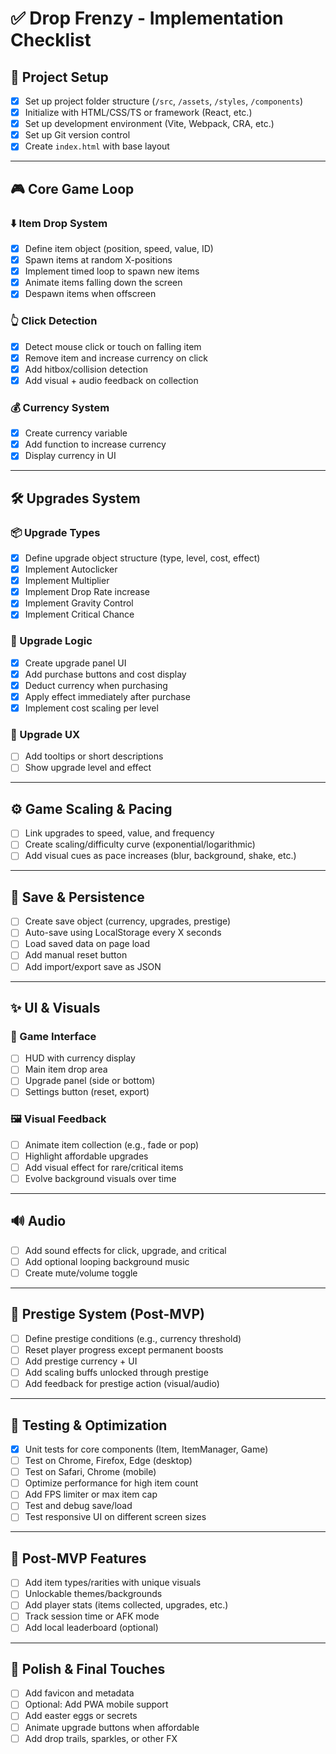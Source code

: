 # ✅ Drop Frenzy - Implementation Checklist

## 🎯 Project Setup
- [x] Set up project folder structure (`/src`, `/assets`, `/styles`, `/components`)
- [x] Initialize with HTML/CSS/TS or framework (React, etc.)
- [x] Set up development environment (Vite, Webpack, CRA, etc.)
- [x] Set up Git version control
- [x] Create `index.html` with base layout

---

## 🎮 Core Game Loop

### ⬇️ Item Drop System
- [x] Define item object (position, speed, value, ID)
- [x] Spawn items at random X-positions
- [x] Implement timed loop to spawn new items
- [x] Animate items falling down the screen
- [x] Despawn items when offscreen

### 👆 Click Detection
- [x] Detect mouse click or touch on falling item
- [x] Remove item and increase currency on click
- [x] Add hitbox/collision detection
- [x] Add visual + audio feedback on collection

### 💰 Currency System
- [x] Create currency variable
- [x] Add function to increase currency
- [x] Display currency in UI

---

## 🛠️ Upgrades System

### 📦 Upgrade Types
- [x] Define upgrade object structure (type, level, cost, effect)
- [x] Implement Autoclicker
- [x] Implement Multiplier
- [x] Implement Drop Rate increase
- [x] Implement Gravity Control
- [x] Implement Critical Chance

### 🧩 Upgrade Logic
- [x] Create upgrade panel UI
- [x] Add purchase buttons and cost display
- [x] Deduct currency when purchasing
- [x] Apply effect immediately after purchase
- [x] Implement cost scaling per level

### 🎨 Upgrade UX
- [ ] Add tooltips or short descriptions
- [ ] Show upgrade level and effect

---

## ⚙️ Game Scaling & Pacing
- [ ] Link upgrades to speed, value, and frequency
- [ ] Create scaling/difficulty curve (exponential/logarithmic)
- [ ] Add visual cues as pace increases (blur, background, shake, etc.)

---

## 💾 Save & Persistence
- [ ] Create save object (currency, upgrades, prestige)
- [ ] Auto-save using LocalStorage every X seconds
- [ ] Load saved data on page load
- [ ] Add manual reset button
- [ ] Add import/export save as JSON

---

## ✨ UI & Visuals

### 📱 Game Interface
- [ ] HUD with currency display
- [ ] Main item drop area
- [ ] Upgrade panel (side or bottom)
- [ ] Settings button (reset, export)

### 🖼️ Visual Feedback
- [ ] Animate item collection (e.g., fade or pop)
- [ ] Highlight affordable upgrades
- [ ] Add visual effect for rare/critical items
- [ ] Evolve background visuals over time

---

## 🔊 Audio
- [ ] Add sound effects for click, upgrade, and critical
- [ ] Add optional looping background music
- [ ] Create mute/volume toggle

---

## 🔁 Prestige System (Post-MVP)
- [ ] Define prestige conditions (e.g., currency threshold)
- [ ] Reset player progress except permanent boosts
- [ ] Add prestige currency + UI
- [ ] Add scaling buffs unlocked through prestige
- [ ] Add feedback for prestige action (visual/audio)

---

## 🧪 Testing & Optimization
- [x] Unit tests for core components (Item, ItemManager, Game)
- [ ] Test on Chrome, Firefox, Edge (desktop)
- [ ] Test on Safari, Chrome (mobile)
- [ ] Optimize performance for high item count
- [ ] Add FPS limiter or max item cap
- [ ] Test and debug save/load
- [ ] Test responsive UI on different screen sizes

---

## 🎁 Post-MVP Features
- [ ] Add item types/rarities with unique visuals
- [ ] Unlockable themes/backgrounds
- [ ] Add player stats (items collected, upgrades, etc.)
- [ ] Track session time or AFK mode
- [ ] Add local leaderboard (optional)

---

## 🔄 Polish & Final Touches
- [ ] Add favicon and metadata
- [ ] Optional: Add PWA mobile support
- [ ] Add easter eggs or secrets
- [ ] Animate upgrade buttons when affordable
- [ ] Add drop trails, sparkles, or other FX
